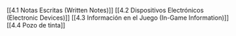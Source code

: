 [[4.1 Notas Escritas (Written Notes)]]
[[4.2 Dispositivos Electrónicos (Electronic Devices)]]
[[4.3 Información en el Juego (In-Game Information)]]
[[4.4 Pozo de tinta]]